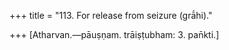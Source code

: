 +++
title = "113. For release from seizure (grā́hi)."

+++
[Atharvan.—pāuṣṇam. trāiṣṭubham: 3. pan̄kti.]
